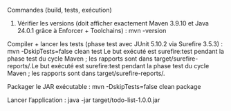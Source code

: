 Commandes (build, tests, exécution)
1. Vérifier les versions (doit afficher exactement Maven 3.9.10 et Java 24.0.1 grâce à Enforcer + Toolchains) :
  mvn -version

Compiler + lancer les tests (phase test avec JUnit 5.10.2 via Surefire 3.5.3) :
  mvn -DskipTests=false clean test
Le but exécuté est surefire:test pendant la phase test du cycle Maven ; les rapports sont dans target/surefire-reports/.Le but exécuté est surefire:test pendant la phase test du cycle Maven ; les rapports sont dans target/surefire-reports/.

Packager le JAR exécutable :
mvn -DskipTests=false clean package

Lancer l’application :
java -jar target/todo-list-1.0.0.jar
